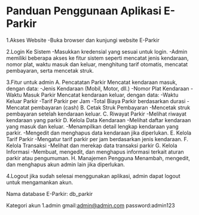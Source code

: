 # Panduan Penggunaan Aplikasi E-Parkir

1.Akses Website
-Buka browser dan kunjungi website E-Parkir 

2.Login Ke Sistem
-Masukkan kredensial yang sesuai untuk login.
-Admin memiliki beberapa akses ke fitur sistem seperti mencatat jenis kendaraan, nomor plat, waktu masuk dan keluar, menghitung tarif otomatis, mencatat pembayaran, serta mencetak struk.

3.Fitur untuk admin
A. Pencatatan Parkir
Mencatat kendaraan masuk, dengan data:
-Jenis Kendaraan (Mobil, Motor, dll.)
-Nomor Plat Kendaraan
-Waktu Masuk Parkir
Mencatat kendaraan keluar, dengan data:
-Waktu Keluar Parkir
-Tarif Parkir per Jam
-Total Biaya Parkir berdasarkan durasi
-Mencatat pembayaran (cash)
B. Cetak Struk Pembayaran
-Mencetak struk pembayaran setelah kendaraan keluar.
C. Riwayat Parkir
-Melihat riwayat kendaraan yang parkir
D. Kelola Data Kendaraan
-Melihat daftar kendaraan yang masuk dan keluar.
-Menampilkan detail lengkap kendaraan yang parkir.
-Mengedit dan menghapus data kendaraan jika diperlukan.
E. Kelola Tarif Parkir
-Mengatur tarif parkir per jam berdasarkan jenis kendaraan.
F. Kelola Transaksi
-Melihat dan merekap data transaksi parkir 
G. Kelola Informasi
-Membuat, mengedit, dan menghapus informasi terkait aturan parkir atau pengumuman.
H. Manajemen Pengguna
Menambah, mengedit, dan menghapus akun admin lain jika diperlukan.

4.Logout jika sudah selesai menggunakan aplikasi, admin dapat logout untuk mengamankan akun.

Nama database E-Parkir:
db_parkir

Kategori akun
1.admin gmail:admin@admin.com
  password:admin123
